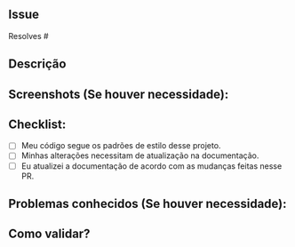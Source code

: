 <!--- Provide a general summary of your changes in the Title above -->

## Issue 
Resolves #
<!-- Link the pull request's respective issue -->

## Descrição
<!--- Describe your changes in detail -->

## Screenshots (Se houver necessidade):
<!--- You may want to show a new page functionality, for example -->
<!--- If not appropriate, just delete this topic -->

## Checklist:
<!--- Go over all the following points, and put an `x` in all the boxes that apply. -->
<!--- If you're unsure about any of these, don't hesitate to ask. We're here to help! -->
- [ ] Meu código segue os padrões de estilo desse projeto.
- [ ] Minhas alterações necessitam de atualização na documentação.
- [ ] Eu atualizei a documentação de acordo com as mudanças feitas nesse PR.

## Problemas conhecidos (Se houver necessidade):
<!--- Your PR will not always be perfect and it can still be accepted. List some points for improvement. -->
<!--- If not appropriate, just delete this topic -->

## Como validar?
<!--- Give tips on how the reviewer of this PR does to validate what was done? (not always obvious) -->
